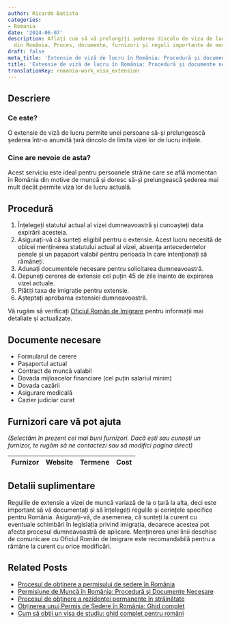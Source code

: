 ```yaml
---
author: Ricardo Batista
categories:
- Romania
date: '2024-06-07'
description: Aflați cum să vă prelungiți șederea dincolo de viza de lucru inițială
  din România. Proces, documente, furnizori și reguli importante de monitorizat.
draft: false
meta_title: 'Extensie de viză de lucru în România: Procedură și documente necesare'
title: 'Extensie de viză de lucru în România: Procedură și documente necesare'
translationKey: romania-work_visa_extension
---
```



## Descriere
### Ce este?
O extensie de viză de lucru permite unei persoane să-și prelungească șederea într-o anumită țară dincolo de limita vizei lor de lucru inițiale.
### Cine are nevoie de asta?
Acest serviciu este ideal pentru persoanele străine care se află momentan în România din motive de muncă și doresc să-și prelungească șederea mai mult decât permite viza lor de lucru actuală.

## Procedură
1. Înțelegeți statutul actual al vizei dumneavoastră și cunoașteți data expirării acesteia.
2. Asigurați-vă că sunteți eligibil pentru o extensie. Acest lucru necesită de obicei menținerea statutului actual al vizei, absența antecedentelor penale și un pașaport valabil pentru perioada în care intenționați să rămâneți.
3. Adunați documentele necesare pentru solicitarea dumneavoastră.
4. Depuneți cererea de extensie cel puțin 45 de zile înainte de expirarea vizei actuale.
5. Plătiți taxa de imigrație pentru extensie.
6. Așteptați aprobarea extensiei dumneavoastră.

Vă rugăm să verificați [Oficiul Român de Imigrare](https://igi.mai.gov.ro:443/) pentru informații mai detaliate și actualizate.

## Documente necesare
- Formularul de cerere
- Pașaportul actual
- Contract de muncă valabil
- Dovada mijloacelor financiare (cel puțin salariul minim)
- Dovada cazării
- Asigurare medicală
- Cazier judiciar curat

## Furnizori care vă pot ajuta

_(Selectăm în prezent cei mai buni furnizori. Dacă ești sau cunoști un furnizor, te rugăm să ne contactezi sau să modifici pagina direct)_

| Furnizor        |     Website     |     Termene      |       Cost       |
| :-------------: | :-------------: |  :-------------: | :-------------: |

## Detalii suplimentare
Regulile de extensie a vizei de muncă variază de la o țară la alta, deci este important să vă documentați și să înțelegeți regulile și cerințele specifice pentru România. Asigurați-vă, de asemenea, că sunteți la curent cu eventuale schimbări în legislația privind imigrația, deoarece acestea pot afecta procesul dumneavoastră de aplicare. Menținerea unei linii deschise de comunicare cu Oficiul Român de Imigrare este recomandabilă pentru a rămâne la curent cu orice modificări.
## Related Posts

- [Procesul de obținere a permisului de ședere în România](https://tramitit.com/ro/guides/romania/viza_de_resedinta/)
- [Permisiune de Muncă în România: Procedură și Documente Necesare](https://tramitit.com/ro/guides/romania/solicitare_permis_de_munca_pentru_expati/)
- [Procesul de obținere a rezidenței permanente în străinătate](https://tramitit.com/ro/guides/romania/solicitare_rezidenta_permanenta/)
- [Obținerea unui Permis de Ședere în România: Ghid complet](https://tramitit.com/ro/guides/romania/permis_de_sedere/)
- [Cum să obții un visa de studiu: ghid complet pentru români](https://tramitit.com/ro/guides/romania/obtinere_viza_de_studii/)